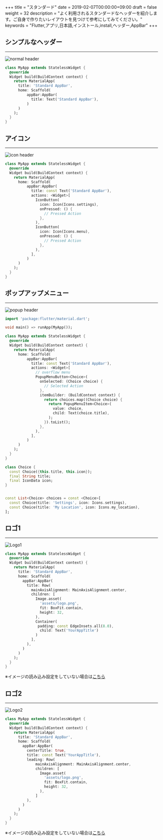 +++
title = "スタンダード"
date = 2019-02-07T00:00:00+09:00
draft = false
weight = 32
description = "よく利用されるスタンダードなヘッダーを紹介します。ご自身で作りたいレイアウトを見つけて参考にしてみてください。"
keywords = "Flutter,アプリ,日本語,インストール,install,ヘッダー,AppBar"
+++


## シンプルなヘッダー

---

<img src="http://flutter.ctrnost.com/images/layout/header/standard/normal_header.png" style="min-width:300px" alt="normal header" />

```dart
class MyApp extends StatelessWidget {
  @override
  Widget build(BuildContext context) {
    return MaterialApp(
      title: 'Standard AppBar',
      home: Scaffold(
          appBar:AppBar(
            title: Text('Standard AppBar'),
          )
      )
    );
  }
}

```

## アイコン

---

<img src="http://flutter.ctrnost.com/images/layout/header/standard/icon_header.png" style="min-width:300px" alt="icon header" />

```dart
class MyApp extends StatelessWidget {
  @override
  Widget build(BuildContext context) {
    return MaterialApp(
      home: Scaffold(
          appBar:AppBar(
            title: const Text('Standard AppBar'),
            actions: <Widget>[
              IconButton(
                icon: Icon(Icons.settings),
                onPressed: () {
                  // Pressed Action
                },
              ),
              IconButton(
                icon: Icon(Icons.menu),
                onPressed: () {
                  // Pressed Action
                },
              ),
            ],
          )
      )
    );
  }
}
```

## ポップアップメニュー

---


<img src="http://flutter.ctrnost.com/images/layout/header/standard/popup_header.png" style="min-width:300px" alt="popup header" />

```dart
import 'package:flutter/material.dart';

void main() => runApp(MyApp());

class MyApp extends StatelessWidget {
  @override
  Widget build(BuildContext context) {
    return MaterialApp(
      home: Scaffold(
          appBar:AppBar(
            title: const Text('Standard AppBar'),
            actions: <Widget>[
              // overflow menu
              PopupMenuButton<Choice>(
                onSelected: (Choice choice) {
                  // Selected Action
                },
                itemBuilder: (BuildContext context) {
                  return choices.map((Choice choice) {
                    return PopupMenuItem<Choice>(
                      value: choice,
                      child: Text(choice.title),
                    );
                  }).toList();
                },
              ),
            ],
          )
      )
    );
  }
}

class Choice {
  const Choice({this.title, this.icon});
  final String title;
  final IconData icon;
}


const List<Choice> choices = const <Choice>[
  const Choice(title: 'Settings', icon: Icons.settings),
  const Choice(title: 'My Location', icon: Icons.my_location),
];
```

## ロゴ1

---

<img src="http://flutter.ctrnost.com/images/layout/header/standard/logo_01.png" style="min-width:300px" alt="Logo1" />

```dart
class MyApp extends StatelessWidget {
  @override
  Widget build(BuildContext context) {
    return MaterialApp(
      title: 'Standard AppBar',
      home: Scaffold(
        appBar:AppBar(
          title: Row(
            mainAxisAlignment: MainAxisAlignment.center,
            children: [
              Image.asset(
                'assets/logo.png',
                fit: BoxFit.contain,
                height: 32,
              ),
              Container(
               padding: const EdgeInsets.all(8.0),
                child: Text('YourAppTitle')
              )
            ],
          ),
        )
      )
    );
  }
}
```
※イメージの読み込み設定をしていない場合は[こちら](/settings/)

## ロゴ2

---

<img src="http://flutter.ctrnost.com/images/layout/header/standard/logo_02.png" style="min-width:300px" alt="Logo2" />

```dart
class MyApp extends StatelessWidget {
  @override
  Widget build(BuildContext context) {
    return MaterialApp(
      title: 'Standard AppBar',
      home: Scaffold(
        appBar:AppBar(
          centerTitle: true,
          title: const Text('YourAppTitle'),
          leading: Row(
              mainAxisAlignment: MainAxisAlignment.center,
              children: [
                Image.asset(
                  'assets/logo.png',
                  fit: BoxFit.contain,
                  height: 32,
                ),
              ]
          ),
        )
      )
    );
  }
}
```
※イメージの読み込み設定をしていない場合は[こちら](/settings/)
